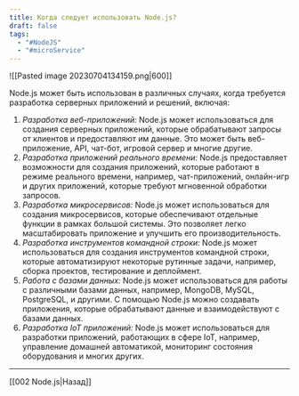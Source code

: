 ```yaml
---
title: Когда следует использовать Node.js?
draft: false
tags:
  - "#NodeJS"
  - "#microService"
---
```

![[Pasted image 20230704134159.png|600]]

Node.js может быть использован в различных случаях, когда требуется разработка серверных приложений и решений, включая:

1. _Разработка веб-приложений:_ Node.js может использоваться для создания серверных приложений, которые обрабатывают запросы от клиентов и предоставляют им данные. Это может быть веб-приложение, API, чат-бот, игровой сервер и многие другие.
2. _Разработка приложений реального времени:_ Node.js предоставляет возможности для создания приложений, которые работают в режиме реального времени, например, чат-приложений, онлайн-игр и других приложений, которые требуют мгновенной обработки запросов.
3. _Разработка микросервисов:_ Node.js может использоваться для создания микросервисов, которые обеспечивают отдельные функции в рамках большой системы. Это позволяет легко масштабировать приложение и улучшить его производительность.
4. _Разработка инструментов командной строки:_ Node.js может использоваться для создания инструментов командной строки, которые автоматизируют некоторые рутинные задачи, например, сборка проектов, тестирование и деплоймент.
5. _Работа с базами данных:_ Node.js может использоваться для работы с различными базами данных, например, MongoDB, MySQL, PostgreSQL, и другими. С помощью Node.js можно создавать приложения, которые обрабатывают данные и взаимодействуют с базами данных.
6. _Разработка IoT приложений:_ Node.js может использоваться для разработки приложений, работающих в сфере IoT, например, управление домашней автоматикой, мониторинг состояния оборудования и многих других.

---

[[002 Node.js|Назад]]